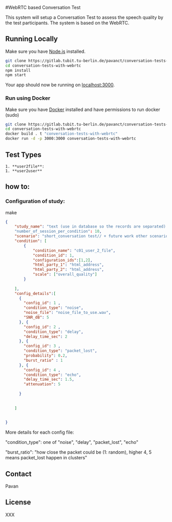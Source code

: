 #WebRTC based Conversation Test

This system will setup a Conversation Test to assess the speech quality by the test participants. The system is based 
on the WebRTC. 





## Running Locally

Make sure you have [Node.js](http://nodejs.org/) installed.

```sh
git clone https://gitlab.tubit.tu-berlin.de/pavanct/conversation-tests-with-webrtc.git # or clone your own fork
cd conversation-tests-with-webrtc
npm install
npm start
```

Your app should now be running on [localhost:3000](http://localhost:3000/).

### Run using Docker

Make sure you have [Docker](https://docs.docker.com/install/) installed and have permissions to run docker (sudo)

```sh
git clone https://gitlab.tubit.tu-berlin.de/pavanct/conversation-tests-with-webrtc.git # or clone your own fork
cd conversation-tests-with-webrtc
docker build . t "conversation-tests-with-webrtc"
docker run -d -p 3000:3000 conversation-tests-with-webrtc
```


## Test Types
    1. **user2file**: 
    1. **user2user**
## how to:
    
### Configuration of study:
make 

```json
{
    "study_name": "text (use in database so the records are separated)."  
    "number_of_session_per_condition": 10,
    "scenario": "short_conversation test// + future work other scenarios", 
    "condition": [
        {
            "condition_name": "c01_user_2_file",
            "condition_id": 1,             
            "configuration_ids":[1,2],
            "html_party_1": "html_address",
            "html_party_2": "html_address",
            "scale": ["overall_quality"]
        }
        
    ],
    "config_details":[
      { 
        "config_id": 1 ,
        "condition_type": "noise",
        "noise_file": "noise_file_to_use.wav",
        "SNR_dB": 5      
      }, { 
        "config_id": 2 ,
        "condition_type": "delay",       
        "delay_time_sec": 2      
      }, { 
        "config_id": 3 ,
        "condition_type": "packet_lost",       
        "probability": 0.2,
        "burst_ratio" : 1     
      }, { 
        "config_id": 4 ,
        "condition_type": "echo",       
        "delay_time_sec": 1.5,
        "attenuation": 5 
             
      }
       
    
    ] 
    
    
}

```
More details for each config file:

 "condition_type": one of "noise", "delay", "packet_lost", "echo"
 
 "burst_ratio": "how close the packet could be (1: random), higher 4, 5 means packet_lost happen in clusters"


## Contact
Pavan


## License
XXX
